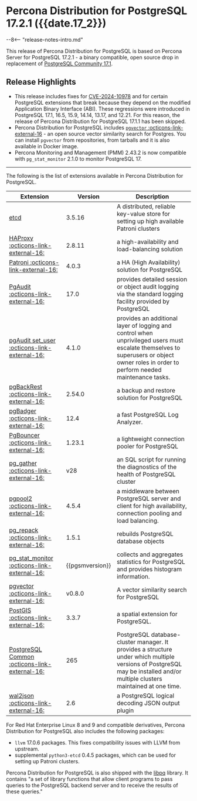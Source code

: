 # Percona Distribution for PostgreSQL 17.2.1 ({{date.17_2}})

--8<-- "release-notes-intro.md"

This release of Percona Distribution for PostgreSQL is based on Percona Server for PostgreSQL 17.2.1 - a binary compatible, open source drop in replacement of [PostgreSQL Community 17.1](https://www.postgresql.org/docs/17/release-17-2.html). 

## Release Highlights

* This release includes fixes for [CVE-2024-10978](https://www.postgresql.org/support/security/CVE-2024-10978/) and for certain PostgreSQL extensions that break because they depend on the modified Application Binary Interface (ABI). These regressions were introduced in PostgreSQL 17.1, 16.5, 15.9, 14.14, 13.17, and 12.21. For this reason, the release of Percona Distribution for PostgreSQL 17.1.1 has been skipped. 
* Percona Distribution for PostgreSQL includes [`pgvector` :octicons-link-external-16](https://github.com/pgvector/pgvector) - an open source vector similarity search for Postgres. You can install `pgvector` from repositories, from tarballs and it is also available in Docker image.
* Percona Monitoring and Management (PMM) 2.43.2 is now compatible with `pg_stat_monitor` 2.1.0 to monitor PostgreSQL 17. 

------------------------------------------------------------------------------


The following is the list of extensions available in Percona Distribution for PostgreSQL.

| Extension           | Version        | Description                  |
| ------------------- | -------------- | ---------------------------- |
| [etcd](https://etcd.io/)| 3.5.16 | A distributed, reliable key-value store for setting up high available Patroni clusters |
|[HAProxy :octicons-link-external-16:](http://www.haproxy.org/) | 2.8.11 | a high-availability and load-balancing solution |
| [Patroni :octicons-link-external-16:](https://patroni.readthedocs.io/en/latest/) | 4.0.3 | a HA (High Availability) solution for PostgreSQL |
| [PgAudit :octicons-link-external-16:](https://www.pgaudit.org/)             | 17.0   | provides detailed session or object audit logging via the standard logging facility provided by PostgreSQL                |
| [pgAudit set_user :octicons-link-external-16:](https://github.com/pgaudit/set_user)| 4.1.0 | provides an additional layer of logging and control when unprivileged users must escalate themselves to superusers or object owner roles in order to perform needed maintenance tasks.|
| [pgBackRest :octicons-link-external-16:](https://pgbackrest.org/)           | 2.54.0    | a backup and restore solution for PostgreSQL       |
|[pgBadger :octicons-link-external-16:](https://github.com/darold/pgbadger)   | 12.4     | a fast PostgreSQL Log Analyzer.|
|[PgBouncer :octicons-link-external-16:](https://www.pgbouncer.org/)          |1.23.1    | a lightweight connection pooler for PostgreSQL|
| [pg_gather :octicons-link-external-16:](https://github.com/jobinau/pg_gather)| v28     | an SQL script for running the diagnostics of the health of PostgreSQL cluster |
| [pgpool2 :octicons-link-external-16:](https://git.postgresql.org/gitweb/?p=pgpool2.git;a=summary) | 4.5.4 | a middleware between PostgreSQL server and client for high availability, connection pooling and load balancing.|
| [pg_repack :octicons-link-external-16:](https://github.com/reorg/pg_repack) | 1.5.1   | rebuilds PostgreSQL database objects           |
| [pg_stat_monitor :octicons-link-external-16:](https://github.com/percona/pg_stat_monitor)|{{pgsmversion}} | collects and aggregates statistics for PostgreSQL and provides histogram information.|
|[pgvector :octicons-link-external-16:](https://github.com/pgvector/pgvector)| v0.8.0 | A vector similarity search for PostgreSQL|
| [PostGIS :octicons-link-external-16:](https://github.com/postgis/postgis) | 3.3.7 | a spatial extension for PostgreSQL.|
| [PostgreSQL Common :octicons-link-external-16:](https://salsa.debian.org/postgresql/postgresql-common)| 265 | PostgreSQL database-cluster manager. It provides a structure under which multiple versions of PostgreSQL may be installed and/or multiple clusters maintained at one time.|
|[wal2json :octicons-link-external-16:](https://github.com/eulerto/wal2json)  |2.6       | a PostgreSQL logical decoding JSON output plugin|

For Red Hat Enterprise Linux 8 and 9 and compatible derivatives, Percona Distribution for PostgreSQL also includes the following packages:

* `llvm` 17.0.6 packages. This fixes compatibility issues with LLVM from upstream.
* supplemental `python3-etcd` 0.4.5 packages, which can be used for setting up Patroni clusters. 

Percona Distribution for PostgreSQL is also shipped with the [libpq](https://www.postgresql.org/docs/17/libpq.html) library. It contains "a set of
library functions that allow client programs to pass queries to the PostgreSQL
backend server and to receive the results of these queries." 